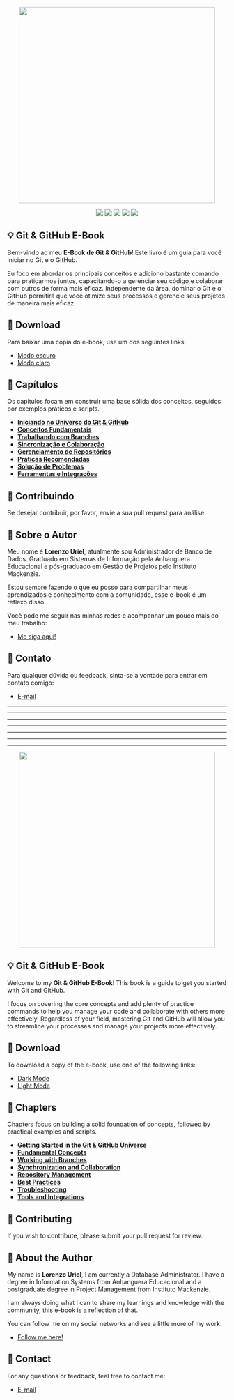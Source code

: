 <p align="center"><img src="https://i.imgur.com/iUJcR0w.png" height="450" width="auto"></p>

<div align="center">
    <p>
	    <a name="stars"><img src="https://img.shields.io/github/stars/bobbyiliev/introduction-to-bash-scripting?style=for-the-badge"></a>
	    <a name="forks"><img src="https://img.shields.io/github/forks/bobbyiliev/introduction-to-bash-scripting?logoColor=green&style=for-the-badge"></a>
	    <a name="contributions"><img src="https://img.shields.io/github/contributors/bobbyiliev/introduction-to-bash-scripting?logoColor=green&style=for-the-badge"></a>
	    <a name="madeWith"><img src="https://img.shields.io/badge/Made%20with-Markdown-1f425f.svg?style=for-the-badge"></a>
	    <a name="license"><img src="https://img.shields.io/github/license/bobbyiliev/introduction-to-bash-scripting?style=for-the-badge"></a>
    </p>
</div>

## 💡 Git & GitHub E-Book
Bem-vindo ao meu **E-Book de Git & GitHub**! Este livro é um guia para você iniciar no Git e o GitHub.

Eu foco em abordar os principais conceitos e adiciono bastante comando para praticarmos juntos, capacitando-o a gerenciar seu código e colaborar com outros de forma mais eficaz. Independente da área, dominar o Git e o GitHub permitirá que você otimize seus processos e gerencie seus projetos de maneira mais eficaz.

## 🚀 Download
Para baixar uma cópia do e-book, use um dos seguintes links:
- [Modo escuro](https://github.com/lorenzouriel/ebook-git-github/blob/main/ebook-pt/export/git-ebook-dark.pdf)
- [Modo claro](https://github.com/lorenzouriel/ebook-git-github/blob/main/ebook-pt/export/git-ebook-light.pdf)

## 📖 Capítulos
Os capítulos focam em construir uma base sólida dos conceitos, seguidos por exemplos práticos e scripts.

* [**Iniciando no Universo do Git & GitHub**](/ebook-pt/content/01-iniciando-no-git.md)
* [**Conceitos Fundamentais**](/ebook-pt/content/02-conceitos-fundamentais.md)
* [**Trabalhando com Branches**](/ebook-pt/content/03-trabalhando-com-branches.md)
* [**Sincronização e Colaboração**](/ebook-pt/content/04-colaboracao-e-sincronizacao.md)
* [**Gerenciamento de Repositórios**](/ebook-pt/content/05-gerenciamento-de-repositorios.md)
* [**Práticas Recomendadas**](/ebook-pt/content/06-praticas-recomendadas.md)
* [**Solução de Problemas**](/ebook-pt/content/07-solucao-de-problemas.md)
* [**Ferramentas e Integrações**](/ebook-pt/content/08-ferramentas-e-integracoes.md)


## 🤲 Contribuindo
Se desejar contribuir, por favor, envie a sua pull request para análise.

## 👋 Sobre o Autor
Meu nome é **Lorenzo Uriel**, atualmente sou Administrador de Banco de Dados. Graduado em Sistemas de Informação pela Anhanguera Educacional e pós-graduado em Gestão de Projetos pelo Instituto Mackenzie.

Estou sempre fazendo o que eu posso para compartilhar meus aprendizados e conhecimento com a comunidade, esse e-book é um reflexo disso.

Você pode me seguir nas minhas redes e acompanhar um pouco mais do meu trabalho:
- [Me siga aqui!](https://linktr.ee/lorenzo_uriel)

## 📧 Contato

Para qualquer dúvida ou feedback, sinta-se à vontade para entrar em contato comigo:

- [E-mail](mailto:lorenzouriel394@gmail.com)


---
---
---
---
---
---
---

<p align="center"><img src="https://i.imgur.com/Rdkx8RT.jpeg" height="450" width="auto"></p>

## 💡 Git & GitHub E-Book
Welcome to my **Git & GitHub E-Book**! This book is a guide to get you started with Git and GitHub.

I focus on covering the core concepts and add plenty of practice commands to help you manage your code and collaborate with others more effectively. Regardless of your field, mastering Git and GitHub will allow you to streamline your processes and manage your projects more effectively.

## 🚀 Download
To download a copy of the e-book, use one of the following links:
- [Dark Mode](https://github.com/lorenzouriel/ebook-git-github/blob/main/ebook-en/export/git-ebook-dark.pdf)
- [Light Mode](https://github.com/lorenzouriel/ebook-git-github/blob/main/ebook-en/export/git-ebook-light.pdf)

## 📖 Chapters
Chapters focus on building a solid foundation of concepts, followed by practical examples and scripts.

* [**Getting Started in the Git & GitHub Universe**](/ebook-en/content/01-getting-started.md)
* [**Fundamental Concepts**](/ebook-en/content/02-fundamental-concepts.md)
* [**Working with Branches**](/ebook-en/content/03-working-with-branches.md)
* [**Synchronization and Collaboration**](/ebook-en/content/04-sync-and-collaboration.md)
* [**Repository Management**](/ebook-en/content/05-repository-management.md)
* [**Best Practices**](/ebook-en/content/06-best-practices.md)
* [**Troubleshooting**](/ebook-en/content/07-troubleshooting.md)
* [**Tools and Integrations**](/ebook-en/content/08-tools-and-integrations.md)

## 🤲 Contributing
If you wish to contribute, please submit your pull request for review.

## 👋 About the Author
My name is **Lorenzo Uriel**, I am currently a Database Administrator. I have a degree in Information Systems from Anhanguera Educacional and a postgraduate degree in Project Management from Instituto Mackenzie.

I am always doing what I can to share my learnings and knowledge with the community, this e-book is a reflection of that.

You can follow me on my social networks and see a little more of my work:
- [Follow me here!](https://linktr.ee/lorenzo_uriel)

## 📧 Contact

For any questions or feedback, feel free to contact me:

- [E-mail](mailto:lorenzouriel394@gmail.com)